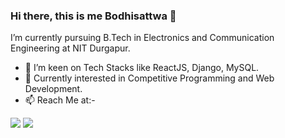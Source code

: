 ### Hi there, this is me Bodhisattwa 👋


I’m currently pursuing B.Tech in Electronics and Communication Engineering at NIT Durgapur.
- 🌱 I’m keen on Tech Stacks like ReactJS, Django, MySQL.
- 💬 Currently interested in Competitive Programming and Web Development.
- 📫 Reach Me at:- 

<img src = "https://github-readme-stats.vercel.app/api?username=Bodhi14&&show_icons=true&title_color=ffffff&icon_color=bb2acf&text_color=daf7dc&bg_color=151515">
<img src = "[![Top Langs](https://github-readme-stats.vercel.app/api/top-langs/?username=Bodhi14)](https://github.com/Bodhi14/github-readme-stats)">
